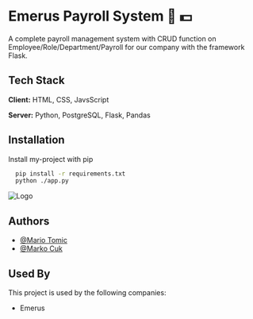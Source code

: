 # Emerus Payroll System :briefcase: :dollar:

A complete payroll management system with CRUD function on Employee/Role/Department/Payroll for our company with the framework Flask.

## Tech Stack

**Client:** HTML, CSS, JavsScript

**Server:** Python, PostgreSQL, Flask, Pandas

## Installation

Install my-project with pip

```bash
  pip install -r requirements.txt
  python ./app.py
```


  ![Logo](https://raw.githubusercontent.com/MarkoCuk54/Payroll-Application/main/static/Payroll.PNG)

## Authors

- [@Mario Tomic](https://github.com/Mario542-cmd)
- [@Marko Cuk](https://github.com/MarkoCuk54)

## Used By

This project is used by the following companies:

- Emerus
